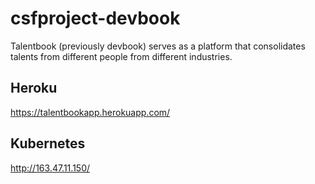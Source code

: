 # csfproject-devbook

Talentbook (previously devbook) serves as a platform that consolidates talents from different people from different industries. 

## Heroku
https://talentbookapp.herokuapp.com/

## Kubernetes
http://163.47.11.150/
